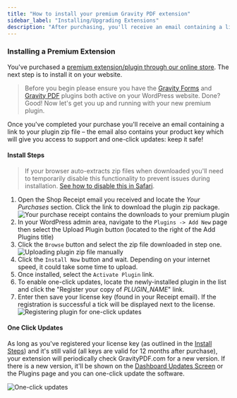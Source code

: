 ```yaml
---
title: "How to install your premium Gravity PDF extension"
sidebar_label: "Installing/Upgrading Extensions"
description: "After purchasing, you'll receive an email containing a link to your plugin zip file and your product key which is used for support and one-click updates."
---
```


### Installing a Premium Extension 

You've purchased a [premium extension/plugin through our online store](https://gravitypdf.com/extension-shop/). The next step is to install it on your website. 

> Before you begin please ensure you have the <a href="https://rocketgenius.pxf.io/c/1211356/445235/7938" rel="sponsored">Gravity Forms</a> and [Gravity PDF](five-minute-install.md) plugins both active on your WordPress website. Done? Good! Now let's get you up and running with your new premium plugin. 

Once you've completed your purchase you'll receive an email containing a link to your plugin zip file – the email also contains your product key which will give you access to support and one-click updates: keep it safe! 

#### Install Steps 

> If your browser auto-extracts zip files when downloaded you'll need to temporarily disable this functionality to prevent issues during installation. [See how to disable this in Safari](http://apple.stackexchange.com/a/963).

1. Open the Shop Receipt email you received and locate the *Your Purchases* section. Click the link to download the plugin zip package. 
![Your purchase receipt contains the downloads to your premium plugin](https://resources.gravitypdf.com/uploads/2017/06/receipt.png)
1. In your WordPress admin area, navigate to the `Plugins -> Add New` page then select the Upload Plugin button (located to the right of the Add Plugins title)
1. Click the `Browse` button and select the zip file downloaded in step one.
![Uploading plugin zip file manually](https://resources.gravitypdf.com/uploads/2017/06/manual-plugin-installation-premium.png)
1. Click the `Install Now` button and wait. Depending on your internet speed, it could take some time to upload.
1. Once installed, select the `Activate Plugin` link.
1. To enable one-click updates, locate the newly-installed plugin in the list and click the "Register your copy of *PLUGIN_NAME*" link.
1. Enter then save your license key (found in your Receipt email). If the registration is successful a tick will be displayed next to the license.
![Registering plugin for one-click updates](https://resources.gravitypdf.com/uploads/2017/06/plugin-licensing.png)

#### One Click Updates 

As long as you've registered your license key (as outlined in the [Install Steps](#install-steps)) and it's still valid (all keys are valid for 12 months after purchase), your extension will periodically check GravityPDF.com for a new version. If there is a new version, it'll be shown on the [Dashboard Updates Screen](https://codex.wordpress.org/Dashboard_Updates_Screen) or the Plugins page and you can one-click update the software. 

![One-click updates](https://resources.gravitypdf.com/uploads/2017/06/core-booster-update.png)